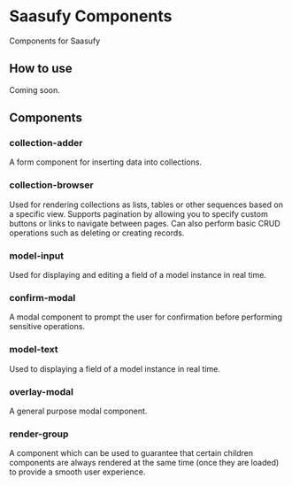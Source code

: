 # Saasufy Components
Components for Saasufy

## How to use

Coming soon.

## Components

### collection-adder

A form component for inserting data into collections.

### collection-browser

Used for rendering collections as lists, tables or other sequences based on a specific view.
Supports pagination by allowing you to specify custom buttons or links to navigate between pages.
Can also perform basic CRUD operations such as deleting or creating records.

### model-input

Used for displaying and editing a field of a model instance in real time.

### confirm-modal

A modal component to prompt the user for confirmation before performing sensitive operations.

### model-text

Used to displaying a field of a model instance in real time.

### overlay-modal

A general purpose modal component.

### render-group

A component which can be used to guarantee that certain children components are always rendered at the same time (once they are loaded) to provide a smooth user experience.
